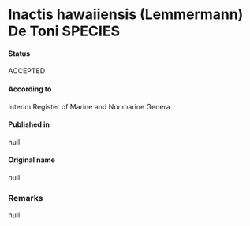 Inactis hawaiiensis (Lemmermann) De Toni SPECIES
=======

#### Status
ACCEPTED

#### According to
Interim Register of Marine and Nonmarine Genera

#### Published in
null

#### Original name
null

### Remarks
null